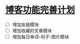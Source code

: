 # [博客功能完善计划](https://github.com/QiYongchuan/MyGitBlog/issues/61)

- [ ] 增加友链模块
- [ ] 增加收藏的文章模块
- [ ] 增加每日单词-句子-图片模块